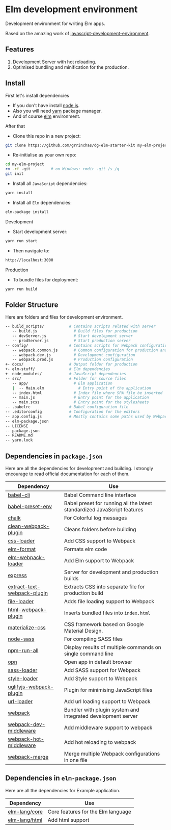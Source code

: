 
# Elm development environment

Development environment for writing Elm apps.

Based on the amazing work of [javascript-development-environment](https://github.com/coryhouse/javascript-development-environment).


## Features

1. Development Server with hot reloading.
2. Optimised bundling and minification for the production.


## Install

First let's install dependencies

* If you don't have install [node.js](https://nodejs.org/en/).
* Also you will need [yarn](https://yarnpkg.com/en/) package manager.
* And of course [elm](http://elm-lang.org/) environment.

After that

* Clone this repo in a new project:
```bash
git clone https://github.com/grrinchas/dg-elm-starter-kit my-elm-project
```

* Re-initialise as your own repo:
```bash
cd my-elm-project
rm -rf .git         # on Windows: rmdir .git /s /q
git init
```

* Install all `JavaScript` dependencies:
```bash
yarn install
```

* Install all `Elm` dependencies:
```bash
elm-package install
```

Development

* Start development server:
```bash
yarn run start
```
* Then navigate to:
```bash
http://localhost:3000
```

Production

* To bundle files for deployment:
```bash
yarn run build
```

## Folder Structure

Here are folders and files for development environment.

```bash
-- build_scripts/           # Contains scripts related with server
   -- build.js                # Build files for production
   -- devServer.js            # Start development server
   -- prodServer.js           # Start production server
-- config/                  # Contains scripts for Webpack configuration
   -- webpack.common.js       # Common configuration for production and development
   -- webpack.dev.js          # Development configuration
   -- webpack.prod.js         # Production configuration
+- docs/                    # Output folder for production
+- elm-stuff/               # Elm dependencies
+- node_modules/            # JavaScript dependencies
-- src/                     # Folder for source files
   -- app/                    # Elm application
   |  -- Main.elm               # Entry point of the application
   -- index.html              # Index file where SPA file be inserted
   -- main.js                 # Entry point for the application
   -- main.scss               # Entry point for the stylesheets
-- .babelrc                 # Babel configuration file
-- .editorconfig            # Configuration for the editors
-- app.config.js            # Mostly contains some paths used by Webpack
-- elm-package.json
-- LICENSE
-- package.json
-- README.md
-- yarn.lock
```

## Dependencies in `package.json`

Here are all the dependencies for development and building. I strongly encourage to read official documentation for each of them.

| **Dependency**                                                                             | **Use**                                                                         |
| -------------------------------------------------------------------------------------------|---------------------------------------------------------------------------------|
| [babel-cli](https://babeljs.io/docs/usage/cli/)                                            | Babel Command line interface                                                    |
| [babel-preset-env](https://www.npmjs.com/package/babel-preset-env)                         | Babel preset for running all the latest standardized JavaScript features        |
| [chalk](https://www.npmjs.com/package/chalk)                                               | For Colorful log messages                                                       |
| [clean-webpack-plugin](https://www.npmjs.com/package/clean-webpack-plugin)                 | Cleans folders before building                                                  |
| [css-loader](https://www.npmjs.com/package/css-loader)                                     | Add CSS support to Webpack                                                      |
| [elm-format](https://github.com/avh4/elm-format)                                           | Formats elm code                                                                |
| [elm-webpack-loader](https://www.npmjs.com/package/elm-webpack-loader)                     | Add Elm support to Webpack                                                      |
| [express](https://expressjs.com/)                                                          | Server for development and production builds                                    |
| [extract-text-webpack-plugin](https://www.npmjs.com/package/extract-text-webpack-plugin)   | Extracts CSS into separate file for production build                            |
| [file-loader](https://www.npmjs.com/package/file-loader)                                   | Adds file loading support to Webpack                                            |
| [html-webpack-plugin](https://www.npmjs.com/package/html-webpack-plugin)                   | Inserts bundled files into `index.html`                                         |
| [materialize-css](http://materializecss.com/)                                              | CSS framework based on Google Material Design.                                  |
| [node-sass](https://www.npmjs.com/package/node-sass)                                       | For compiling SASS files                                                        |
| [npm-run-all](https://www.npmjs.com/package/npm-run-all)                                   | Display results of multiple commands on single command line                     |
| [opn](https://www.npmjs.com/package/opn)                                                   | Open app in default browser                                                     |
| [sass-loader](https://www.npmjs.com/package/sass-loader)                                   | Add SASS support for Webpack                                                    |
| [style-loader](https://www.npmjs.com/package/style-loader)                                 | Add Style support to Webpack                                                    |
| [uglifyjs-webpack-plugin](https://www.npmjs.com/package/uglifyjs-webpack-plugin)           | Plugin for minimising JavaScript files                                          |
| [url-loader](https://www.npmjs.com/package/url-loader)                                     | Add url loading support to Webpack                                              |
| [webpack](https://webpack.js.org/)                                                         | Bundler with plugin system and integrated development server                    |
| [webpack-dev-middleware](https://www.npmjs.com/package/webpack-dev-middleware)             | Add middleware support to webpack                                               |
| [webpack-hot-middleware](https://www.npmjs.com/package/webpack-hot-middleware)             | Add hot reloading to webpack                                                    |
| [webpack-merge](https://www.npmjs.com/package/webpack-merge)                               | Merge multiple Webpack configurations in one file                               |


## Dependencies in `elm-package.json`

Here are all the dependencies for Example application.

| **Dependency**                                                                                             | **Use**                                |
| ---------------------------------------------------------------------------------------------------------- | -------------------------------------- |
| [elm-lang/core](http://package.elm-lang.org/packages/elm-lang/core/latest)                                 | Core features for the Elm language     |
| [elm-lang/html](http://package.elm-lang.org/packages/elm-lang/html/latest/)                                | Add html support                       |


